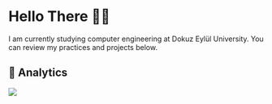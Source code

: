 # Hello There 👋🏻
I am currently studying computer engineering at Dokuz Eylül University.
You can review my practices and projects below.

## 📝 Analytics

<p><img  src="https://github-readme-stats.vercel.app/api/top-langs/?username=oguzhankrky&layout=compact&theme=onedark"  /></p>


